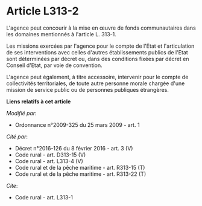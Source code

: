 # Article L313-2

L'agence peut concourir à la mise en œuvre de fonds communautaires dans les domaines mentionnés à l'article L. 313-1. 

Les missions exercées par l'agence pour le compte de l'Etat et l'articulation de ses interventions avec celles d'autres
établissements publics de l'Etat sont déterminées par décret ou, dans des conditions fixées par décret en Conseil d'Etat, par
voie de convention.

L'agence peut également, à titre accessoire, intervenir pour le compte de collectivités territoriales, de toute autre
personne morale chargée d'une mission de service public ou de personnes publiques étrangères.

**Liens relatifs à cet article**

_Modifié par_:

  - Ordonnance n°2009-325 du 25 mars 2009 - art. 1

_Cité par_:

  - Décret n°2016-126 du 8 février 2016 - art. 3 (V)
  - Code rural - art. D313-15 (V)
  - Code rural - art. L313-4 (V)
  - Code rural et de la pêche maritime - art. R313-15 (T)
  - Code rural et de la pêche maritime - art. R313-22 (T)

_Cite_:

  - Code rural - art. L313-1
